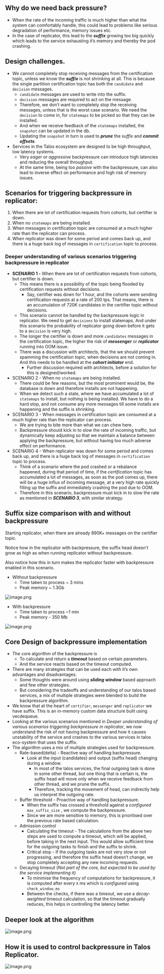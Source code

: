 ## Why do we need back pressure?

- When the rate of the incoming traffic is much higher than what the system can comfortably handle, this could lead to problems like serious degradation of performance, memory issues etc.
- In the case of replicator, this lead to the ***suffix*** growing too big quickly which leads to the service exhausting it’s memory and thereby the pod crashing.

## Design challenges.

- We cannot completely stop receiving messages from the certification topic, unless we know the ***suffix*** is not shrinking at all. This is because the single partition certification topic has both the `candidate` and `decision` messages.
    - `candidate` messages are used to write into the suffix.
    - `decision` messages are required to act on the message.
    - Therefore, we don’t want to completely stop the receiving messages, unless that is the worst case scenario. We need the `decision` to come in, for `statemaps` to be picked so that they can be installed.
    - And when we receive feedback of the `statemaps` installed, the `snapshot` can be updated in the db.
    - Updating the `snapshot` in turn is used to ***prune*** the *suffix* and ***commit** **offsets**.*
- Services in the Talos ecosystem are designed to be high throughput, low latency systems.
    - Very *eager* or *aggressive* backpressure can introduce high latencies and reducing the overall throughput.
    - At the same time, being too *passive* with the backpressure, can also lead to inverse effect on performance and high risk of memory issues.

## Scenarios for triggering backpressure in replicator:

1. When there are lot of certification requests from cohorts, but certifier is down.
2. When no `statemaps` are being installed.
3. When messages in certification topic are consumed at a much higher rate than the replicator can process.
4. When replicator was down for some period and comes back up, and there is a huge back log of messages in `certification` topic to process.

### Deeper understanding of various scenarios triggering backpressure in replicator

- **SCENARIO 1 -** When there are lot of certification requests from cohorts, but certifier is down.
    - This means there is a possibility of the topic being flooded by certification requests without decisions.
        - Say, certifier was down for 1 hour, and the cohorts were sending certification requests at a rate of 200 tps. That means, there is an accumulation of 720K candidates in the certifier topic without decisions.
    - This scenario cannot be handled by the backpressure logic in replicator. We need to get `decisions` to install statemaps. And under this scenario the probability of replicator going down before it gets to a `decision` is very high.
    - The longer the certifier is down and more `candidates` messages in the certification topic, the higher the risk of ***messenger*** or ***replicator*** running into OOM issue.
    - There was a discussion with architects, that the we should prevent spamming the certification topic, when decisions are not coming in. And this needs to be handled at the ***cohort initiator*** end.
        - Further discussion required with architects, before a solution for this is designed/worked.
- SCENARIO 2 - When no `statemaps` are being installed.
    - There could be few reasons, but the most prominent would be, the database is down and therefore installs are not happening.
    - When we detect such a state, where we have accumulated a lot of `statemaps` to install, but nothing is being installed. We have to do a hard stop, and not consume any more messages till some installs are happening and the suffix is shrinking.
- SCENARIO 3 - When messages in certification topic are consumed at a much higher rate than the replicator can process.
    - We are trying to bite more than what we can chew here.
    - Backpressure should kick in to slow the rate of incoming traffic, but dynamically keep adjusting so that we maintain a balance between applying the backpressure, but without having too much adverse effect on performance.
- SCENARIO 4 - When replicator was down for some period and comes back up, and there is a huge back log of messages in `certification` topic to process.
    - Think of a scenario where the pod crashed or a rebalance happened, during that period of time, if the *certification* topic has accumulated a lot of messages, as soon as the pod comes up, there will be a huge influx of incoming message, at a very high rate quickly filling up the suffix and immediately crashing the pod due to OOM.
    - Therefore in this scenario, backpressure must kick in to slow the rate as mentioned in ***SCENARIO 3***, with similar strategy.

## Suffix size comparison with and without backpressure

Starting replicator, when there are already 890K+ messages on the certifier topic.

Notice how in the replicator with backpressure, the suffix head doesn't grow as high as when running replicator without backpressure.

Also notice how this in turn makes the replicator faster with backpressure enabled in this scenario.


- Without backpressure
    - Time taken to process ~ 3 mins
    - Peak memory ~ 1.3Gb

![image.png](./suffix%20size%20for%20replicator%20without%20backpressure%20.png)

- With backpressure
    - Time taken to process ~1 min
    - Peak memory - 350 Mb

![image.png](./suffix%20size%20for%20replicator%20with%20backpressure.png)

## Core Design of backpressure implementation

- The core algorithm of the backpressure is
    - To calculate and return a ***timeout*** based on certain parameters.
    - And the service reacts based on the timeout computed.
- There are many strategies that can be used each with it’s own advantages and disadvantages.
    - Some thoughts were around using ***sliding window*** based approach and few other strategies.
    - But considering the tradeoffs and understanding of our talos based services, a mix of multiple strategies were blended to build the backpressure algorithm.
- We know that at the heart of `certifier`, `messenger` and `replicator` we have suffix. This is an in-memory custom data structure built using vecdequeue.
- Looking at the various scenarios mentioned in *Deeper understanding of various scenarios triggering backpressure in replicator*, we now understand the risk of not having backpressure and how it causes unstability of the service and crashes to the various services in talos eco-system that uses the suffix.
- The algorithm uses a mix of multiple strategies used for backpressure.
    - Rate-based(delta) - Reactive way of handling backpressure.
        - Look at the input (candidates) and output (suffix head) changing during a window.
            - In most of the talos services, the final outgoing task is done in some other thread, but one thing that is certain is, the suffix head will move only when we receive feedback from other thread, and we prune the suffix.
            - Therefore, tracking the movement of head, can indirectly help us interpret the outgoing rate.
    - Buffer threshold - Proactive way of handling backpressure.
        - When the suffix has crossed a threshold against a *configured* `max_suffix_size` , we compute the backpressure.
        - Since we are more sensitive to memory, this is prioritised over the previous rate based calculation.
    - Admission control
        - Calculating the timeout - The calculations from the above two steps are used to compute a timeout, which will be applied, before taking in the next input. This would allow sufficient time for the outgoing tasks to finish and the suffix to shrink.
        - Critical stop - If the outgoing tasks are not very slow or not progressing, and therefore the suffix head doesn’t change, we stop completely accepting any new incoming requests.
    - Decaying timeout (*Not part of the core, but expected to be used by the service implementing it)*
        - To minimise the frequency of computations for backpressure, it is computed after every `X` ms which is *configured* using `check_window_ms`
        - Between the checks, if there was a timeout, we use a *decay-weighted* timeout calculation, so that the timeout gradually reduces, this helps in controlling the latency better.

## Deeper look at the algorithm

![image.png](./Backpressure%20Core%20Logic.jpg)

## How it is used to control backpressure in Talos Replicator.

![image.png](./Replicator%20backpressure%20integration.jpg)